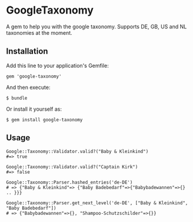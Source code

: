 # GoogleTaxonomy

A gem to help you with the google taxonomy. Supports DE, GB, US and NL taxonomies at the moment.

## Installation

Add this line to your application's Gemfile:

    gem 'google-taxonomy'

And then execute:

    $ bundle

Or install it yourself as:

    $ gem install google-taxonomy

## Usage

    Google::Taxonomy::Validator.valid?("Baby & Kleinkind")
    #=> true

    Google::Taxonomy::Validator.valid?("Captain Kirk")
    #=> false

    Google::Taxonomy::Parser.hashed_entries('de-DE')
    # => {"Baby & Kleinkind"=> {"Baby Badebedarf"=>{"Babybadewannen"=>{} .. }}}

    Google::Taxonomy::Parser.get_next_level('de-DE', ["Baby & Kleinkind", "Baby Badebedarf"])
    # => {"Babybadewannen"=>{}, "Shampoo-Schutzschilder"=>{}}
